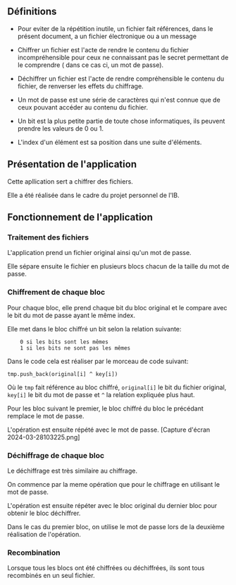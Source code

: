 ## Définitions
- Pour eviter de la répétition inutile, un fichier fait références, dans le présent document, a un fichier électronique ou a un message

- Chiffrer un fichier est l'acte de rendre le contenu du fichier incompréhensible pour ceux ne connaissant pas le secret permettant de le comprendre  ( dans ce cas ci, un mot de passe).
- Déchiffrer un fichier est l'acte de rendre compréhensible le contenu du fichier, de renverser les effets du chiffrage.
- Un mot de passe est une série de caractères qui n'est connue que de ceux pouvant accéder au contenu du fichier.
- Un bit est la plus petite partie de toute chose informatiques, ils peuvent prendre les valeurs de 0  ou 1.
- L'index d'un élément est sa position dans une suite d'éléments.
## Présentation de l'application
Cette apllication sert a chiffrer des fichiers.

Elle a été réalisée dans le cadre du projet personnel de l'IB.

## Fonctionnement de l'application
### Traitement des fichiers
L'application prend un fichier original ainsi qu'un mot de passe.

Elle sépare ensuite le fichier en plusieurs blocs chacun de la taille du mot de passe.

### Chiffrement de chaque bloc
Pour chaque bloc, elle prend chaque bit du bloc original et le compare avec le bit du mot de passe ayant le même index.

Elle met dans le bloc chiffré un bit selon la relation suivante:
    
        0 si les bits sont les mêmes 
        1 si les bits ne sont pas les mêmes 

Dans le code cela est réaliser par le morceau de code suivant:
```
tmp.push_back(original[i] ^ key[i])
``` 
Où le `tmp` fait référence au bloc chiffré, `original[i]` le bit du fichier original, `key[i]` le bit du mot de passe et `^` la relation expliquée plus haut.

Pour les bloc suivant le premier, le bloc chiffré du bloc le précédant remplace le mot de passe.

L'opération est ensuite répété avec le mot de passe.
[Capture d'écran 2024-03-28103225.png]
### Déchiffrage de chaque bloc
Le déchiffrage est très similaire au chiffrage.

On commence par la meme opération que pour le chiffrage en utilisant le mot de passe.

L'opération est ensuite répéter avec le bloc original du dernier bloc pour obtenir le bloc déchiffrer.

Dans le cas du premier bloc, on utilise le mot de passe lors de la deuxième réalisation  de l'opération.
### Recombination
Lorsque tous les blocs ont été chiffrées ou déchiffrées, ils sont tous recombinés en un seul fichier.
